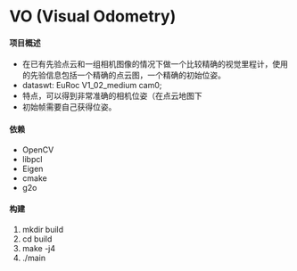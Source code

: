# VO (Visual Odometry)

#### 项目概述
+ 在已有先验点云和一组相机图像的情况下做一个比较精确的视觉里程计，使用的先验信息包括一个精确的点云图，一个精确的初始位姿。
+ dataswt: EuRoc V1_02_medium cam0;
+ 特点，可以得到非常准确的相机位姿（在点云地图下
+ 初始帧需要自己获得位姿。


#### 依赖

+ OpenCV
+ libpcl
+ Eigen
+ cmake
+ g2o

#### 构建

1. mkdir build
2. cd build
3. make -j4
4. ./main
